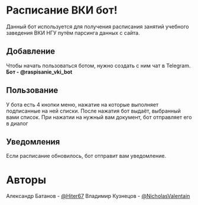 # Расписание ВКИ бот!

Данный бот используется для получения расписания занятий учебного заведения ВКИ НГУ путём парсинга данных с сайта.

## Добавление

Чтобы начать пользоваться ботом, нужно создать с ним чат в Telegram.
**Бот - @raspisanie_vki_bot**

## Пользование

У бота есть 4 кнопки меню, нажатие на которые выполняет подписанные на ней списки. 
После нажатия бот выдаёт, выбранный вами список.
При нажатии на нужный вам документ, бот отправляет его в диалог

## Уведомления

Если расписание обновилось, бот отправит вам уведомление.

# Авторы

Александр Батанов - [@Hiter67](https://github.com/Hiter67)
Владимир Кузнецов - [@NicholasValentain](https://github.com/NicholasValentain)
